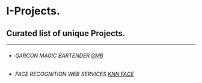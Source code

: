 # I-Projects.
## Curated list of unique Projects. 
_________
- ###### GARCON MAGIC BARTENDER [GMB](https://github.com/dangarfield/garcon-magic-bartender)
- ###### FACE RECOGNITION WEB SERVICES [KNN FACE](https://github.com/dangarfield/face-recognition-web-service)

